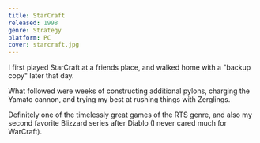 ```yaml
---
title: StarCraft
released: 1998
genre: Strategy
platform: PC
cover: starcraft.jpg
---
```


I first played StarCraft at a friends place, and walked home with a "backup copy" later that day.

What followed were weeks of constructing additional pylons, charging the Yamato cannon, and trying my best at rushing things with Zerglings.

Definitely one of the timelessly great games of the RTS genre, and also my second favorite Blizzard series after Diablo (I never cared much for WarCraft).
